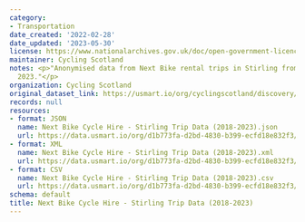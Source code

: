 ```yaml
---
category:
- Transportation
date_created: '2022-02-28'
date_updated: '2023-05-30'
license: https://www.nationalarchives.gov.uk/doc/open-government-licence/version/3/
maintainer: Cycling Scotland
notes: <p>"Anonymised data from Next Bike rental trips in Stirling from 2018 to April
  2023."</p>
organization: Cycling Scotland
original_dataset_link: https://usmart.io/org/cyclingscotland/discovery/discovery-view-detail/bc613ae3-3325-4f19-92b0-d03f68459200
records: null
resources:
- format: JSON
  name: Next Bike Cycle Hire - Stirling Trip Data (2018-2023).json
  url: https://data.usmart.io/org/d1b773fa-d2bd-4830-b399-ecfd18e832f3/resource?resourceGUID=8ddc25ea-6850-42ee-a8ea-78e8e3293986
- format: XML
  name: Next Bike Cycle Hire - Stirling Trip Data (2018-2023).xml
  url: https://data.usmart.io/org/d1b773fa-d2bd-4830-b399-ecfd18e832f3/resource?resourceGUID=31ec95f9-9c93-4625-8bca-3b2210c57892
- format: CSV
  name: Next Bike Cycle Hire - Stirling Trip Data (2018-2023).csv
  url: https://data.usmart.io/org/d1b773fa-d2bd-4830-b399-ecfd18e832f3/resource?resourceGUID=f3541d02-452c-4329-9bad-0e03a2e2d30f
schema: default
title: Next Bike Cycle Hire - Stirling Trip Data (2018-2023)
---
```

